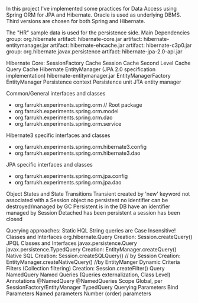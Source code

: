 In this project I've implemented some practices for Data Access using Spring ORM for JPA and Hibernate.
Oracle is used as underlying DBMS. 
Third versions are chosen for both Spring and Hibernate.

The "HR" sample data is used for the persistence side.
Main Dependencies
  group: org.hibernate
    artifact: hibernate-core.jar
    artifact: hibernate-entitymanager.jar
    artifact: hibernate-ehcache.jar
    artifact: hibernate-c3p0.jar
  group: org.hibernate.javax.persistence
    artifact: hibernate-jpa-2.0-api.jar
  
Hibernate Core:
  SessionFactory
  Cache
    Session Cache
    Second Level Cache
    Query Cache
Hibernate EntityManager (JPA 2.0 specification implementation) 
  hibernate-entitymanager.jar 
  EntityManagerFactory
  EntityManager
  Persistence context
  Persistence unit
  JTA entity manager

Common/General interfaces and classes
 - org.farrukh.experiments.spring.orm // Root package
 - org.farrukh.experiments.spring.orm.model
 - org.farrukh.experiments.spring.orm.dao
 - org.farrukh.experiments.spring.orm.service
 
Hibernate3 specific interfaces and classes
 - org.farrukh.experiments.spring.orm.hibernate3.config
 - org.farrukh.experiments.spring.orm.hibernate3.dao
 
JPA specific interfaces and classes
 - org.farrukh.experiments.spring.orm.jpa.config
 - org.farrukh.experiments.spring.orm.jpa.dao


Object States and State Transitions
  Transient
    created by 'new' keyword
    not associated with a Session object
    no persistent 
    no identifier
    can be destroyed/managed by GC
  Persistent
    is in the DB
    have an identifier
    managed by Session
  Detached
    has been persistent
    a session has been closed
    
Querying approaches:
  Static
     HQL
       String queries
         are Case Insensitive!
       Classes and Interfaces
         org.hibernate.Query
       Creation: Session.createQuery()
     JPQL
       Classes and Interfaces
         javax.persistence.Query
         javax.persistence.TypedQuery
       Creation: EntityManager.createQuery()
     Native SQL
       Creation: Session.createSQLQuery() // by Session
       Creation: EntityManager.createNativeQuery() //by EntityManger
  Dynamic
     Criteria
  Filters (Collection filtering)
       Creation: Session.createFilter()
  Query
  NamedQuery Named Queries (Queries externalization, Class Level)
    Annotations
      @NamedQuery
      @NamedQueries
    Scope
     Global, per SessionFactory/EntityManager
  TypedQuery
Querying
  Parameters
    Bind Parameters
     Named parameters
     Number (order) parameters
        
        
 